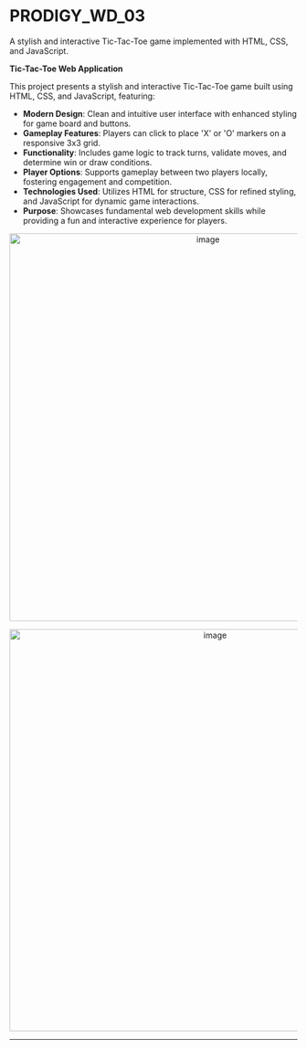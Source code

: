 # PRODIGY_WD_03
A stylish and interactive Tic-Tac-Toe game implemented with HTML, CSS, and JavaScript.

**Tic-Tac-Toe Web Application**

This project presents a stylish and interactive Tic-Tac-Toe game built using HTML, CSS, and JavaScript, featuring:

- **Modern Design**: Clean and intuitive user interface with enhanced styling for game board and buttons.
- **Gameplay Features**: Players can click to place 'X' or 'O' markers on a responsive 3x3 grid.
- **Functionality**: Includes game logic to track turns, validate moves, and determine win or draw conditions.
- **Player Options**: Supports gameplay between two players locally, fostering engagement and competition.
- **Technologies Used**: Utilizes HTML for structure, CSS for refined styling, and JavaScript for dynamic game interactions.
- **Purpose**: Showcases fundamental web development skills while providing a fun and interactive experience for players.
<p align="center">
  <img width="679" alt="image" src="https://github.com/aditiravindranayak/PRODIGY_WD_03/assets/109815646/ea224a12-5093-41c1-87b7-9b9d767ecf11">
</p>

<p align="center">
  <img width="704" alt="image" src="https://github.com/aditiravindranayak/PRODIGY_WD_03/assets/109815646/cb0e248e-4509-4307-b3a5-3d258b35908b">
</p>

---


